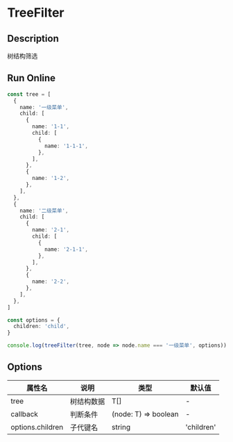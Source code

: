 # TreeFilter

## Description
树结构筛选

## Run Online

<RunCode symbolize="tree-filter-qLRePlBi" :language="ts" :dependency="`
function treeFilter<T>(tree: T[], callback: (node: T) => boolean, options?: {
  children?: string
}): T[] {
  const tOption = Object.assign({
    children: 'children',
  }, options || {})
  const { children } = tOption
  return tree.map(node => ({ ...node })).filter((node) => {
    if (callback(node))
      return node
    if ((node as any)[children] && Array.isArray((node as any)[children]) && (node as any)[children].length)
      (node as any)[children] = treeFilter((node as any)[children], callback, tOption)
    else
      (node as any)[children] = []
    return callback(node) || (node as any)[children].length
  })
}`">

```ts
const tree = [
  {
    name: '一级菜单',
    child: [
      {
        name: '1-1',
        child: [
          {
            name: '1-1-1',
          },
        ],
      },
      {
        name: '1-2',
      },
    ],
  },
  {
    name: '二级菜单',
    child: [
      {
        name: '2-1',
        child: [
          {
            name: '2-1-1',
          },
        ],
      },
      {
        name: '2-2',
      },
    ],
  },
]

const options = {
  children: 'child',
}

console.log(treeFilter(tree, node => node.name === '一级菜单', options))
```

</RunCode>

## Options

<div class="utils-table">

| 属性名 | 说明 | 类型 | 默认值 |
| --- | --- | --- | --- |
| tree | 树结构数据 | T[] | - |
| callback | 判断条件 | (node: T) => boolean | - |
| options.children | 子代键名 | string | 'children' |

</div>